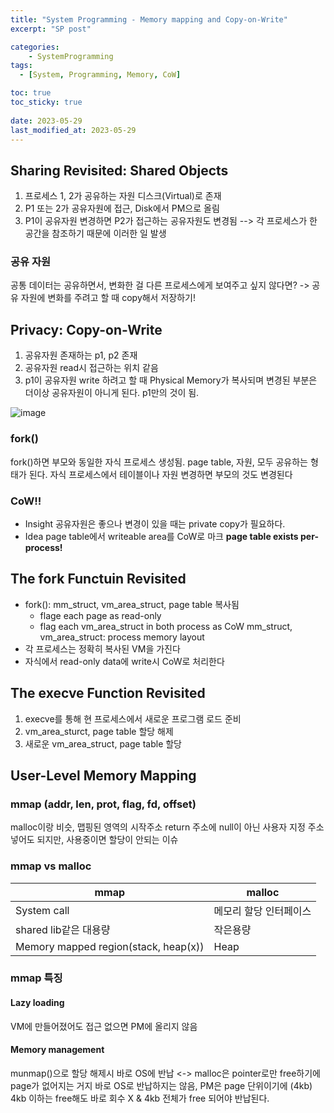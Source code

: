 ```yaml
---
title: "System Programming - Memory mapping and Copy-on-Write"
excerpt: "SP post"

categories:
    - SystemProgramming
tags:
  - [System, Programming, Memory, CoW]

toc: true
toc_sticky: true
 
date: 2023-05-29
last_modified_at: 2023-05-29
---
```


## Sharing Revisited: Shared Objects
1. 프로세스 1, 2가 공유하는 자원 디스크(Virtual)로 존재
2. P1 또는 2가 공유자원에 접근, Disk에서 PM으로 올림
3. P1이 공유자원 변경하면 P2가 접근하는 공유자원도 변경됨
--> 각 프로세스가 한 공간을 참조하기 때문에 이러한 일 발생


### 공유 자원
공통 데이터는 공유하면서, 변화한 걸 다른 프로세스에게 보여주고 싶지 않다면?
-> 공유 자원에 변화를 주려고 할 때 copy해서 저장하기!


## Privacy: Copy-on-Write
1. 공유자원 존재하는 p1, p2 존재
2. 공유자원 read시 접근하는 위치 같음
3. p1이 공유자원 write 하려고 할 때 Physical Memory가 복사되며 변경된 부분은 더이상 공유자원이 아니게 된다. p1만의 것이 됨.

![image](https://github.com/ssoxong/ssoxong.github.io/assets/112956015/25d54146-4db1-4cb1-8111-fc95483aaff2)


### fork()
fork()하면 부모와 동일한 자식 프로세스 생성됨.
page table, 자원, 모두 공유하는 형태가 된다.
자식 프로세스에서 테이블이나 자원 변경하면 부모의 것도 변경된다


### CoW!!
- Insight
    공유자원은 좋으나 변경이 있을 때는 private copy가 필요하다.
- Idea
    page table에서 writeable area를 CoW로 마크
**page table exists per-process!**


## The fork Functuin Revisited
- fork(): mm_struct, vm_area_struct, page table 복사됨
    - flage each page as read-only
    - flag each vm_area_struct in both process as CoW
mm_struct, vm_area_struct: process memory layout
- 각 프로세스는 정확히 복사된 VM을 가진다
- 자식에서 read-only data에 write시 CoW로 처리한다


## The execve Function Revisited
1. execve를 통해 현 프로세스에서 새로운 프로그램 로드 준비
2. vm_area_sturct, page table 할당 해제
3. 새로운 vm_area_struct, page table 할당


## User-Level Memory Mapping
### mmap (addr, len, prot, flag, fd, offset)
malloc이랑 비슷, 맵핑된 영역의 시작주소 return
주소에 null이 아닌 사용자 지정 주소 넣어도 되지만, 사용중이면 할당이 안되는 이슈


### mmap vs malloc
|mmap|malloc|
|---|---|
|System call|메모리 할당 인터페이스|
|shared lib같은 대용량|작은용량|
|Memory mapped region(stack, heap(x))|Heap|


### mmap 특징  

#### Lazy loading
VM에 만들어졌어도 접근 없으면 PM에 올리지 않음  

#### Memory management
munmap()으로 할당 해제시 바로 OS에 반납
<->
malloc은 pointer로만 free하기에 page가 없어지는 거지 바로 OS로 반납하지는 않음, PM은 page 단위이기에 (4kb) 4kb 이하는 free해도 바로 회수 X
& 4kb 전체가 free 되어야 반납된다.